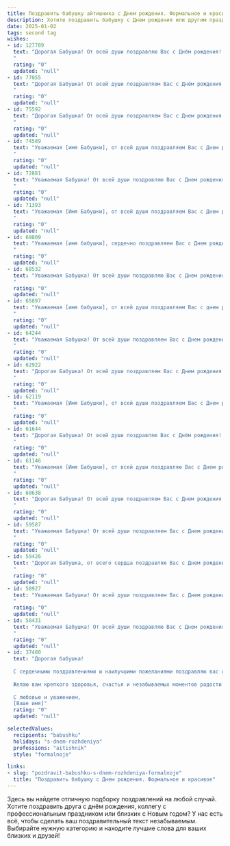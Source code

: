 ```yaml
---
title: Поздравить бабушку айтишника c Днем рождения. Формальное и красивое
description: Хотите поздравить бабушку c Днем рождения или другим праздником? Наш ИИ создаст незабываемое поздравление, а вы обязательно выделитесь среди других.  
date: 2025-01-02
tags: second tag
wishes:
- id: 127789
  text: "Дорогая Бабушка! От всей души поздравляю Вас с Днём рождения! Желаю Вам крепкого здоровья,  неиссякаемой энергии и  радости  каждого прожитого дня. Пусть  все Ваши начинания будут успешными, а жизнь наполнена  теплом, любовью и  безграничным счастьем.  С уважением и любовью, Ваш [Имя/Имя внука/внучки].
  "
  rating: "0"
  updated: "null"
- id: 77055
  text: "Дорогая Бабушка! От всей души поздравляем Вас с Днём рождения! Желаем Вам крепкого здоровья, долгих лет жизни, семейного благополучия и неисчерпаемой энергии. Пусть Ваша жизнь будет наполнена радостью, любовью и теплыми моментами. Счастья Вам, наша дорогая Бабушка!
  "
  rating: "0"
  updated: "null"
- id: 75592
  text: "Дорогая Бабушка! От всей души поздравляем Вас с Днем рождения! Желаем Вам крепкого здоровья, бодрости духа и неиссякаемой энергии. Пусть каждый день дарит Вам радость и улыбки, а Ваша жизнь будет наполнена любовью и заботой близких.  Пусть работа в IT-сфере приносит Вам удовлетворение и новые интересные проекты. С Днем рождения!
  "
  rating: "0"
  updated: "null"
- id: 74589
  text: "Уважаемая [имя Бабушки], от всей души поздравляем Вас с Днем рождения! Желаем Вам крепкого здоровья, неиссякаемой энергии и много радости в жизни. Пусть Ваша работа в сфере IT приносит Вам удовлетворение и новые открытия, а близкие всегда будут рядом, чтобы поддержать и порадовать.
  "
  rating: "0"
  updated: "null"
- id: 72881
  text: "Уважаемая Бабушка! От всей души поздравляю Вас с Днем рождения! Желаю Вам крепкого здоровья, неиссякаемой энергии, творческих успехов в Вашей сфере и, конечно же, радости от каждого прожитого дня. Пусть Ваша жизнь будет наполнена теплом и заботой близких людей!
  "
  rating: "0"
  updated: "null"
- id: 71393
  text: "Уважаемая [Имя Бабушки], от всей души поздравляем Вас с Днем рождения! Пусть этот день подарит Вам множество приятных моментов, а новый год жизни будет полон здоровья, радости и всех благ!
  "
  rating: "0"
  updated: "null"
- id: 69809
  text: "Уважаемая [имя бабушки], сердечно поздравляем Вас с Днем рождения! Желаем Вам крепкого здоровья, неиссякаемой энергии, оптимизма и радости. Пусть Ваша жизнь будет наполнена заботой близких, приятными встречами и новыми открытиями!
  "
  rating: "0"
  updated: "null"
- id: 68532
  text: "Уважаемая Бабушка! От всей души поздравляю Вас с Днем рождения! Желаю Вам крепкого здоровья, душевного равновесия и благополучия. Пусть Ваша жизнь будет наполнена радостью, любовью и заботой близких людей. Счастья Вам, дорогая Бабушка!
  "
  rating: "0"
  updated: "null"
- id: 65897
  text: "Уважаемая [имя бабушки], от всей души поздравляем Вас с днем рождения! Желаем Вам крепкого здоровья,  радости,  любви и благополучия. Пусть Ваша жизнь будет наполнена  яркими моментами, а работа приносит Вам удовлетворение.  Оставайтесь  такой же  мудрой,  опытной и любящей  бабушкой.
  "
  rating: "0"
  updated: "null"
- id: 64244
  text: "Уважаемая Бабушка! От всей души поздравляем Вас с Днем рождения! Желаем Вам крепкого здоровья, семейного благополучия и новых интересных проектов в профессиональной сфере. Пусть Ваша жизнь будет наполнена радостью, теплом и любовью близких. Счастья Вам и долгих лет!
  "
  rating: "0"
  updated: "null"
- id: 62922
  text: "Дорогая Бабушка! От всей души поздравляем Вас с Днем рождения! Желаем Вам крепкого здоровья, бодрости духа, радости и тепла, чтобы каждый день был наполнен светлыми моментами. Пусть Ваша жизнь будет полна любви, внимания близких и интересных событий. С праздником!
  "
  rating: "0"
  updated: "null"
- id: 62119
  text: "Уважаемая [Имя Бабушки], от всей души поздравляем Вас с Днем рождения! Желаем Вам крепкого здоровья, бодрости духа и неиссякаемого оптимизма. Пусть каждый день приносит радость и новые открытия, а близкие люди всегда будут рядом.
  "
  rating: "0"
  updated: "null"
- id: 61644
  text: "Дорогая Бабушка! От всей души поздравляю Вас с Днём рождения! Желаю Вам крепкого здоровья, неиссякаемой энергии, радости и тепла в кругу родных. Пусть Ваша жизнь будет наполнена яркими событиями и приятными моментами.
  "
  rating: "0"
  updated: "null"
- id: 61146
  text: "Уважаемая [Имя Бабушки], от всей души поздравляю Вас с Днем рождения! Пусть здоровье и бодрость духа всегда будут с Вами, а работа в IT приносит Вам радость и новые успехи! Желаю Вам тепла, любви и семейного благополучия!
  "
  rating: "0"
  updated: "null"
- id: 60638
  text: "Дорогая Бабушка! От всей души поздравляем Вас с Днем рождения! Желаем Вам крепкого здоровья, бодрости духа и долгих лет жизни. Пусть Ваш опыт и мудрость всегда будут рядом, а любовь и радость окружают Вас каждый день.
  "
  rating: "0"
  updated: "null"
- id: 59587
  text: "Уважаемая Бабушка! От всей души поздравляем Вас с Днем рождения! Желаем крепкого здоровья, семейного благополучия и успехов в Вашей нелегкой профессии айтишника. Пусть каждый день приносит Вам радость и удовлетворение!
  "
  rating: "0"
  updated: "null"
- id: 59426
  text: "Дорогая Бабушка, от всего сердца поздравляю Вас с Днем рождения! Желаю Вам крепкого здоровья, радости, благополучия и долгих лет жизни. Пусть Ваш опыт и мудрость всегда будут рядом, а Ваша душа останется такой же светлой и доброй.
  "
  rating: "0"
  updated: "null"
- id: 58927
  text: "Уважаемая Бабушка! От всей души поздравляем Вас с Днем рождения! Желаем крепкого здоровья, семейного благополучия и радости от общения с близкими. Пусть Ваше сердце всегда будет наполнено любовью и теплом, а жизнь - яркими и незабываемыми событиями.
  "
  rating: "0"
  updated: "null"
- id: 58431
  text: "Уважаемая Бабушка! От всей души поздравляю Вас с Днем рождения! Желаю Вам крепкого здоровья, бодрости духа, радости и тепла в кругу близких.  Пусть Ваша жизнь будет наполнена яркими моментами и добрыми событиями!
  "
  rating: "0"
  updated: "null"
- id: 37480
  text: "Дорогая бабушка!
  
  С сердечными поздравлениями и наилучшими пожеланиями поздравляю вас с Днём рождения! В этот торжественный день хочу выразить вам свою благодарность за вашу мудрость, тепло и заботу. Вы — опора нашей семьи, и ваша поддержка всегда придаёт нам уверенности и сил.
  
  Желаю вам крепкого здоровья, счастья и незабываемых моментов радости. Пусть каждый день приносит вам свет и улыбки, а каждый миг будет наполнен гармонией и теплом. Вы — наш незаменимый корабль в бурном море жизни, и мы гордимся тем, что вы с нами.
  
  С любовью и уважением,
  [Ваше имя]"
  rating: "0"
  updated: "null"

selectedValues:
  recipients: "babushku"
  holidays: "s-dnem-rozhdeniya"
  professions: "aitishnik"
  style: "formalnoje"

links:
- slug: "pozdravit-babushku-s-dnem-rozhdeniya-formalnoje"
  title: "Поздравить бабушку c Днем рождения. Формальное и красивое"
---
```


Здесь вы найдете отличную подборку поздравлений на любой случай.
Хотите поздравить друга с днём рождения, коллегу с профессиональным праздником или близких с Новым годом? У нас есть всё, чтобы сделать ваш поздравительный текст незабываемым. Выбирайте нужную категорию и находите лучшие слова для ваших близких и друзей!
